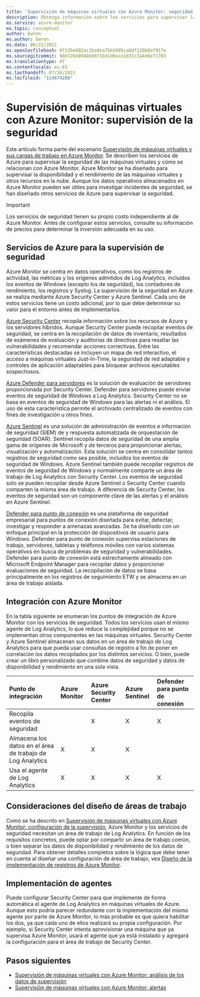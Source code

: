 ```yaml
---
title: 'Supervisión de máquinas virtuales con Azure Monitor: seguridad'
description: Obtenga información sobre los servicios para supervisar la seguridad de las máquinas virtuales y cómo se relacionan con Azure Monitor.
ms.service: azure-monitor
ms.topic: conceptual
author: bwren
ms.author: bwren
ms.date: 06/21/2021
ms.openlocfilehash: 8f32be602ac1ba8ea7bb5805ca8df120b0af917e
ms.sourcegitcommit: 98e126b0948e6971bd1d0ace1b31c3a4d6e71703
ms.translationtype: HT
ms.contentlocale: es-ES
ms.lasthandoff: 07/26/2021
ms.locfileid: "114674286"
---
```

# <a name="monitor-virtual-machines-with-azure-monitor-security-monitoring"></a>Supervisión de máquinas virtuales con Azure Monitor: supervisión de la seguridad
Este artículo forma parte del escenario [Supervisión de máquinas virtuales y sus cargas de trabajo en Azure Monitor](monitor-virtual-machine.md). Se describen los servicios de Azure para supervisar la seguridad de las máquinas virtuales y cómo se relacionan con Azure Monitor. Azure Monitor se ha diseñado para supervisar la disponibilidad y el rendimiento de las máquinas virtuales y otros recursos en la nube. Aunque los datos operativos almacenados en Azure Monitor pueden ser útiles para investigar incidentes de seguridad, se han diseñado otros servicios de Azure para supervisar la seguridad. 

> [!IMPORTANT]
> Los servicios de seguridad tienen su propio costo independiente al de Azure Monitor. Antes de configurar estos servicios, consulte su información de precios para determinar la inversión adecuada en su uso.

## <a name="azure-services-for-security-monitoring"></a>Servicios de Azure para la supervisión de seguridad
Azure Monitor se centra en datos operativos, como los registros de actividad, las métricas y los orígenes admitidos de Log Analytics, incluidos los eventos de Windows (excepto los de seguridad), los contadores de rendimiento, los registros y Syslog. La supervisión de la seguridad en Azure se realiza mediante Azure Security Center y Azure Sentinel. Cada uno de estos servicios tiene un costo adicional, por lo que debe determinar su valor para el entorno antes de implementarlos.

[Azure Security Center](../../security-center/security-center-introduction.md) recopila información sobre los recursos de Azure y los servidores híbridos. Aunque Security Center puede recopilar eventos de seguridad, se centra en la recopilación de datos de inventario, resultados de exámenes de evaluación y auditorías de directivas para resaltar las vulnerabilidades y recomendar acciones correctivas. Entre las características destacadas se incluyen un mapa de red interactivo, el acceso a máquinas virtuales Just-In-Time, la seguridad de red adaptable y controles de aplicación adaptables para bloquear archivos ejecutables sospechosos.

[Azure Defender para servidores](../../security-center/azure-defender.md) es la solución de evaluación de servidores proporcionada por Security Center. Defender para servidores puede enviar eventos de seguridad de Windows a Log Analytics. Security Center no se basa en eventos de seguridad de Windows para las alertas ni el análisis. El uso de esta característica permite el archivado centralizado de eventos con fines de investigación u otros fines.

[Azure Sentinel](../../sentinel/overview.md) es una solución de administración de eventos e información de seguridad (SIEM) de y respuesta automatizada de orquestación de seguridad (SOAR). Sentinel recopila datos de seguridad de una amplia gama de orígenes de Microsoft y de terceros para proporcionar alertas, visualización y automatización. Esta solución se centra en consolidar tantos registros de seguridad como sea posible, incluidos los eventos de seguridad de Windows. Azure Sentinel también puede recopilar registros de eventos de seguridad de Windows y normalmente comparte un área de trabajo de Log Analytics con Security Center. Los eventos de seguridad solo se pueden recopilar desde Azure Sentinel o Security Center cuando comparten la misma área de trabajo. A diferencia de Security Center, los eventos de seguridad son un componente clave de las alertas y el análisis en Azure Sentinel.

[Defender para punto de conexión](/microsoft-365/security/defender-endpoint/microsoft-defender-endpoint) es una plataforma de seguridad empresarial para puntos de conexión diseñada para evitar, detectar, investigar y responder a amenazas avanzadas. Se ha diseñado con un enfoque principal en la protección de dispositivos de usuario para Windows. Defender para punto de conexión supervisa estaciones de trabajo, servidores, tabletas y teléfonos móviles con varios sistemas operativos en busca de problemas de seguridad y vulnerabilidades. Defender para punto de conexión está estrechamente alineado con Microsoft Endpoint Manager para recopilar datos y proporcionar evaluaciones de seguridad. La recopilación de datos se basa principalmente en los registros de seguimiento ETW y se almacena en un área de trabajo aislada.

## <a name="integration-with-azure-monitor"></a>Integración con Azure Monitor
En la tabla siguiente se enumeran los puntos de integración de Azure Monitor con los servicios de seguridad. Todos los servicios usan el mismo agente de Log Analytics, lo que reduce la complejidad porque no se implementan otros componentes en las máquinas virtuales. Security Center y Azure Sentinel almacenan sus datos en un área de trabajo de Log Analytics para que pueda usar consultas de registro a fin de poner en correlación los datos recopilados por los distintos servicios. O bien, puede crear un libro personalizado que combine datos de seguridad y datos de disponibilidad y rendimiento en una sola vista.

| Punto de integración       | Azure Monitor | Azure Security Center | Azure Sentinel | Defender para punto de conexión |
|:---|:---|:---|:---|:---|
| Recopila eventos de seguridad     |   | X | X | X |
| Almacena los datos en el área de trabajo de Log Analytics | X | X | X |   | 
| Usa el agente de Log Analytics     | X | X | X | X | 


## <a name="workspace-design-considerations"></a>Consideraciones del diseño de áreas de trabajo
Como se ha descrito en [Supervisión de máquinas virtuales con Azure Monitor: configuración de la supervisión](monitor-virtual-machine-configure.md#create-and-prepare-a-log-analytics-workspace), Azure Monitor y los servicios de seguridad necesitan un área de trabajo de Log Analytics. En función de los requisitos concretos, puede optar por compartir un área de trabajo común, o bien separar los datos de disponibilidad y rendimiento de los datos de seguridad. Para obtener detalles completos sobre la lógica que debe tener en cuenta al diseñar una configuración de área de trabajo, vea [Diseño de la implementación de registros de Azure Monitor](../logs/design-logs-deployment.md).

## <a name="agent-deployment"></a>Implementación de agentes
Puede configurar Security Center para que implemente de forma automática el agente de Log Analytics en máquinas virtuales de Azure. Aunque esto podría parecer redundante con la implementación del mismo agente por parte de Azure Monitor, lo más probable es que quiera habilitar los dos, ya que cada uno de ellos realizará su propia configuración. Por ejemplo, si Security Center intenta aprovisionar una máquina que ya supervisa Azure Monitor, usará el agente que ya está instalado y agregará la configuración para el área de trabajo de Security Center.

## <a name="next-steps"></a>Pasos siguientes

* [Supervisión de máquinas virtuales con Azure Monitor: análisis de los datos de supervisión](monitor-virtual-machine-analyze.md)
* [Supervisión de máquinas virtuales con Azure Monitor: alertas](monitor-virtual-machine-alerts.md)
